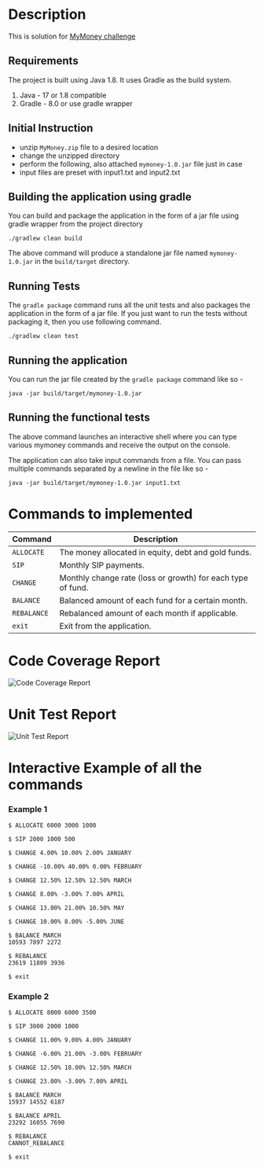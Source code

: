 # Description
This is solution for [MyMoney challenge](https://codu.ai/coding-problem/mymoney)

## Requirements
The project is built using Java 1.8. It uses Gradle as the build system.

1. Java - 17 or 1.8 compatible
2. Gradle - 8.0 or use gradle wrapper

## Initial Instruction
- unzip `MyMoney.zip` file to a desired location
- change the unzipped directory
- perform the following, also attached `mymoney-1.0.jar` file just in case
- input files are preset with input1.txt and input2.txt

## Building the application using gradle

You can build and package the application in the form of a jar file using gradle wrapper from the project directory

```
./gradlew clean build
```

The above command will produce a standalone jar file named `mymoney-1.0.jar` in the `build/target` directory.

## Running Tests

The `gradle package` command runs all the unit tests and also packages the application in the form of a jar file. If you just want to run the tests without packaging it, then you use following command.

```
./gradlew clean test
```

## Running the application

You can run the jar file created by the `gradle package` command like so -

```
java -jar build/target/mymoney-1.0.jar
```

## Running the functional tests

The above command launches an interactive shell where you can type various mymoney commands and receive the output on the console.

The application can also take input commands from a file. You can pass multiple commands separated by a newline in the file like so -

```
java -jar build/target/mymoney-1.0.jar input1.txt
```

# Commands to implemented

| Command     | Description                                                 |
|-------------|-------------------------------------------------------------|
| `ALLOCATE`  | The money allocated in equity, debt and gold funds.         |
| `SIP`       | Monthly SIP payments.                                       |
| `CHANGE`    | Monthly change rate (loss or growth) for each type of fund. |
| `BALANCE`   | Balanced amount of each fund for a certain month.           |
| `REBALANCE` | Rebalanced amount of each month if applicable.              |
| `exit`      | Exit from the application.                                  |


# Code Coverage Report

![Code Coverage Report](https://drive.google.com/uc?id=1FV5uSpjIb9f-q5Qxv56VQ_UozQTE7LE_)

# Unit Test Report

![Unit Test Report](https://drive.google.com/uc?id=1wKT1nUYflcUekzUOGCymjzMGni2ftkBS)



# Interactive Example of all the commands
### Example 1
```
$ ALLOCATE 6000 3000 1000

$ SIP 2000 1000 500

$ CHANGE 4.00% 10.00% 2.00% JANUARY

$ CHANGE -10.00% 40.00% 0.00% FEBRUARY

$ CHANGE 12.50% 12.50% 12.50% MARCH

$ CHANGE 8.00% -3.00% 7.00% APRIL

$ CHANGE 13.00% 21.00% 10.50% MAY

$ CHANGE 10.00% 8.00% -5.00% JUNE

$ BALANCE MARCH
10593 7897 2272

$ REBALANCE
23619 11809 3936

$ exit
```

### Example 2
```
$ ALLOCATE 8000 6000 3500

$ SIP 3000 2000 1000

$ CHANGE 11.00% 9.00% 4.00% JANUARY

$ CHANGE -6.00% 21.00% -3.00% FEBRUARY

$ CHANGE 12.50% 18.00% 12.50% MARCH

$ CHANGE 23.00% -3.00% 7.00% APRIL

$ BALANCE MARCH
15937 14552 6187

$ BALANCE APRIL
23292 16055 7690

$ REBALANCE
CANNOT_REBALANCE

$ exit
```